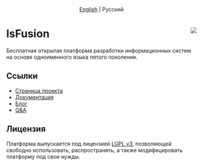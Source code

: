 <p align="center">
  <a href="https://github.com/lsfusion/platform/README.md#lsfusion">English</a> |
  <span>Русский</span>
</p>

# lsFusion <a href="http://lsfusion.org" target="_blank"><img src="https://lsfusion.org/themes/lsfusion/assets/images/i-logo-lsfusion.svg" align="right"/></a>  

Бесплатная открытая платформа разработки информационных систем на основе одноименного языка пятого поколения.

## Ссылки

- [Страница проекта](https://ru.lsfusion.org/)
- [Документация](https://ru-documentation.lsfusion.org/)
- [Блог](https://habr.com/ru/company/lsfusion/blog/)
- [Q&A](https://ru.stackoverflow.com/questions/tagged/lsfusion)

## Лицензия

Платформа выпускается под лицензией [LGPL v3](http://www.gnu.org/licenses/lgpl-3.0.ru.html), позволяющей свободно использовать, распространять, а также модифицировать платформу под свои нужды.